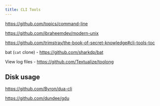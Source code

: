 ```yaml
---
title: CLI Tools
---
```


https://github.com/topics/command-line

https://github.com/ibraheemdev/modern-unix

https://github.com/trimstray/the-book-of-secret-knowledge#cli-tools-toc

bat (`cat` clone) - https://github.com/sharkdp/bat

View log files - https://github.com/Textualize/toolong

## Disk usage

https://github.com/Byron/dua-cli

https://github.com/dundee/gdu
